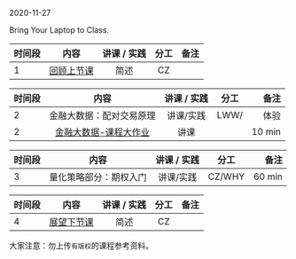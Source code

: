  

2020-11-27

Bring Your Laptop to Class. 


|  时间段  |  内容    | 讲课 / 实践     |  分工  |备注       |
| :---     |   :----:    |   :----:    |    :----:    |       ---: |
|    1     | [回顾上节课](../../Part1/WW9/WW9-Plan.md)     |   简述  |   CZ     |        |

|  时间段  |  内容    | 讲课 / 实践     |  分工  |备注       |
| :---     |   :----:    |   :----:    |    :----:    |       ---: |
|    2     |  金融大数据：配对交易原理    |    讲课/实践      |   LWW/     |   体验 |
|    2     | [金融大数据-课程大作业](../../../learnFBD/H-课程大作业-FBD-V7.pdf)  |  讲课   |          |   10 min    |

|  时间段  |  内容    | 讲课 / 实践     |  分工  |备注       |
| :---     |   :----:    |   :----:    |    :----:    |       ---: |
|    3     |  量化策略部分：期权入门 |  讲课/实践   |     CZ/WHY      |   60  min    |

|  时间段  |  内容    | 讲课 / 实践     |  分工  |备注       |
| :---     |   :----:    |   :----:    |    :----:    |       ---: |
|    4     | [展望下节课](../WW11/WW11-Plan.md)     |  简述   |     CZ     |        |



大家注意：勿上传``有版权``的课程参考资料。
